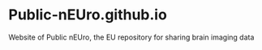 # Public-nEUro.github.io
Website of Public nEUro, the EU repository for sharing brain imaging data 
